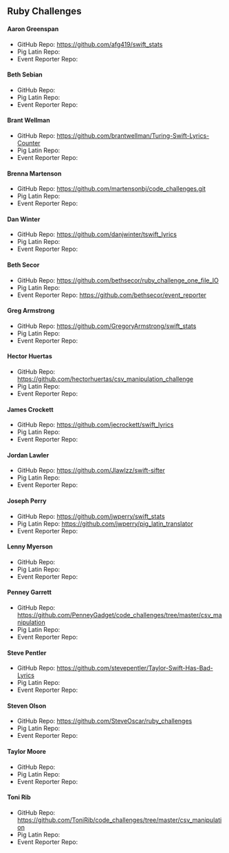 ## Ruby Challenges


#### Aaron Greenspan

* GitHub Repo: https://github.com/afg419/swift_stats
* Pig Latin Repo:
* Event Reporter Repo:

#### Beth Sebian

* GitHub Repo:
* Pig Latin Repo:
* Event Reporter Repo:

#### Brant Wellman

* GitHub Repo: https://github.com/brantwellman/Turing-Swift-Lyrics-Counter
* Pig Latin Repo:
* Event Reporter Repo:

#### Brenna Martenson

* GitHub Repo: https://github.com/martensonbj/code_challenges.git
* Pig Latin Repo:
* Event Reporter Repo:

#### Dan Winter

* GitHub Repo: https://github.com/danjwinter/tswift_lyrics
* Pig Latin Repo:
* Event Reporter Repo:

#### Beth Secor

* GitHub Repo: https://github.com/bethsecor/ruby_challenge_one_file_IO
* Pig Latin Repo:
* Event Reporter Repo: https://github.com/bethsecor/event_reporter

#### Greg Armstrong

* GitHub Repo: https://github.com/GregoryArmstrong/swift_stats
* Pig Latin Repo:
* Event Reporter Repo:

#### Hector Huertas

* GitHub Repo: https://github.com/hectorhuertas/csv_manipulation_challenge
* Pig Latin Repo:
* Event Reporter Repo:

#### James Crockett

* GitHub Repo: https://github.com/jecrockett/swift_lyrics
* Pig Latin Repo:
* Event Reporter Repo:

#### Jordan Lawler

* GitHub Repo: https://github.com/Jlawlzz/swift-sifter
* Pig Latin Repo:
* Event Reporter Repo:

#### Joseph Perry

* GitHub Repo: https://github.com/jwperry/swift_stats
* Pig Latin Repo: https://github.com/jwperry/pig_latin_translator
* Event Reporter Repo:

#### Lenny Myerson

* GitHub Repo:
* Pig Latin Repo:
* Event Reporter Repo:

#### Penney Garrett

* GitHub Repo: https://github.com/PenneyGadget/code_challenges/tree/master/csv_manipulation
* Pig Latin Repo:
* Event Reporter Repo:

#### Steve Pentler

* GitHub Repo: https://github.com/stevepentler/Taylor-Swift-Has-Bad-Lyrics
* Pig Latin Repo:
* Event Reporter Repo:

#### Steven Olson

* GitHub Repo: https://github.com/SteveOscar/ruby_challenges
* Pig Latin Repo:
* Event Reporter Repo:

#### Taylor Moore

* GitHub Repo:
* Pig Latin Repo:
* Event Reporter Repo:

#### Toni Rib

* GitHub Repo: https://github.com/ToniRib/code_challenges/tree/master/csv_manipulation
* Pig Latin Repo:
* Event Reporter Repo:

